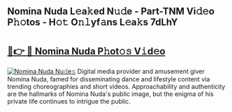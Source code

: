 ## Nomina Nuda L𝚎a𝚔ed N𝚞𝚍e - Part-TNM Vi𝚍𝚎o P𝚑𝚘tos - H𝚘𝚝 O𝚗𝚕yf𝚊ns L𝚎a𝚔s 7dLhY

# <h2><a href="http://kfea0p.oniu.top/?m=Nomina+Nuda">🔗👉 🔴 Nomina Nuda P𝚑ot𝚘𝚜 V𝚒d𝚎o</a></h2>

[![Nomina Nuda Nu𝚍e𝚜](https://i.imgur.com/0qMVB7G.gif)](http://kfea0p.oniu.top/?m=Nomina+Nuda)
Digital media provider and amusement giver Nomina Nuda, famed for disseminating dance and lifestyle content via trending choreographies and short videos. Approachability and authenticity are the hallmarks of Nomina Nuda's public image, but the enigma of his private life continues to intrigue the public.  
